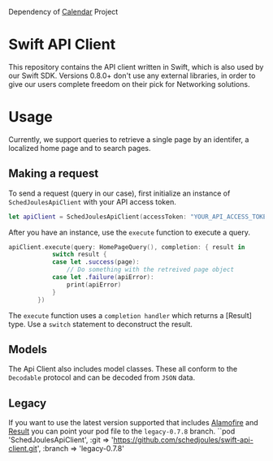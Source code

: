 Dependency of [Calendar](https://github.com/readdle/calendars) Project

# Swift API Client

This repository contains the API client written in Swift, which is also used by our Swift SDK. Versions 0.8.0+ don't use any external libraries, in order to give our users complete freedom on their pick for Networking solutions.

# Usage
Currently, we support queries to retrieve a single page by an identifer, a localized home page and to search pages.

## Making a request
To send a request (query in our case), first initialize an instance of `SchedJoulesApiClient` with your API access token.
```swift
let apiClient = SchedJoulesApiClient(accessToken: "YOUR_API_ACCESS_TOKEN")
```

After you have an instance, use the `execute` function to execute a query.
```swift
apiClient.execute(query: HomePageQuery(), completion: { result in
            switch result {
            case let .success(page):
                // Do something with the retreived page object
            case let .failure(apiError):
                print(apiError)
            }
        })
 ```
The `execute` function uses a `completion handler` which returns a [Result]
type. Use a `switch` statement to deconstruct the result. 

## Models
The Api Client also includes model classes. These all conform to the `Decodable` protocol and can be decoded from `JSON` data.

## Legacy
If you want to use the latest version supported that includes [Alamofire](https://github.com/Alamofire/Alamofire) and [Result](https://github.com/antitypical/Result) you can point your pod file to the `legacy-0.7.8` branch.
``pod 'SchedJoulesApiClient', :git => 'https://github.com/schedjoules/swift-api-client.git', :branch => 'legacy-0.7.8'
